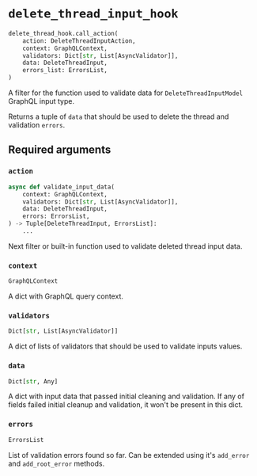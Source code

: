 # `delete_thread_input_hook`

```python
delete_thread_hook.call_action(
    action: DeleteThreadInputAction,
    context: GraphQLContext,
    validators: Dict[str, List[AsyncValidator]],
    data: DeleteThreadInput,
    errors_list: ErrorsList,
)
```

A filter for the function used to validate data for `DeleteThreadInputModel` GraphQL input type.

Returns a tuple of `data` that should be used to delete the thread and validation `errors`.


## Required arguments

### `action`

```python
async def validate_input_data(
    context: GraphQLContext,
    validators: Dict[str, List[AsyncValidator]],
    data: DeleteThreadInput,
    errors: ErrorsList,
) -> Tuple[DeleteThreadInput, ErrorsList]:
    ...
```

Next filter or built-in function used to validate deleted thread input data.


### `context`

```python
GraphQLContext
```

A dict with GraphQL query context.


### `validators`

```python
Dict[str, List[AsyncValidator]]
```

A dict of lists of validators that should be used to validate inputs values.


### `data`

```python
Dict[str, Any]
```

A dict with input data that passed initial cleaning and validation. If any of fields failed initial cleanup and validation, it won't be present in this dict.


### `errors`

```python
ErrorsList
```

List of validation errors found so far. Can be extended using it's `add_error` and `add_root_error` methods.